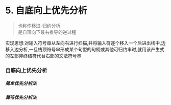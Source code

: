 # 5. 自底向上优先分析
> 也称作移进-归约分析  
> 是自顶向下最右推导的逆过程

实现思想:对输入符号串从左向右进行扫描,并将输入符逐个移入一个后进出栈中,边移入边分析,一旦栈顶符号串形成某个句型的句柄或其他可归约串时,就用该产生式的左部非终结符代替右部的文法符号串

### 自底向上优先分析
##### 简单优先分析法
##### 算符优先分析法



